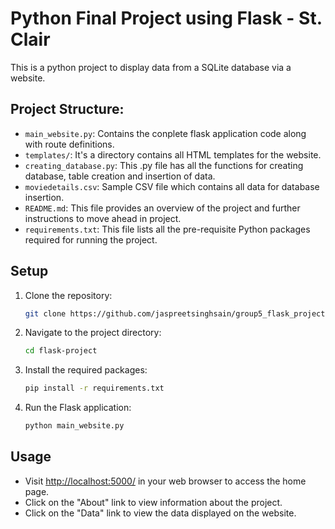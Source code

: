 # Python Final Project using Flask - St. Clair

This is a python project to display data from a SQLite database via a website.

## Project Structure:

- `main_website.py`: Contains the conplete flask application code along with route definitions.
- `templates/`: It's a directory contains all HTML templates for the website.
- `creating_database.py`: This .py file has all  the functions for creating database, table creation and insertion of data.
- `moviedetails.csv`: Sample CSV file which contains all data for database insertion.
- `README.md`: This file provides an overview of the project and further instructions to move ahead in project.
- `requirements.txt`: This file lists all the pre-requisite Python packages required for running the project.

## Setup

1. Clone the repository:

    ```bash
    git clone https://github.com/jaspreetsinghsain/group5_flask_project
    ```

2. Navigate to the project directory:

    ```bash
    cd flask-project
    ```

3. Install the required packages:

    ```bash
    pip install -r requirements.txt
    ```

4. Run the Flask application:

    ```bash
    python main_website.py
    ```

## Usage

- Visit [http://localhost:5000/](http://localhost:5000/) in your web browser to access the home page.
- Click on the "About" link to view information about the project.
- Click on the "Data" link to view the data displayed on the website.
